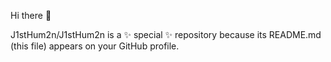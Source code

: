 Hi there 👋

J1stHum2n/J1stHum2n is a ✨ special ✨ repository because its README.md (this file) appears on your GitHub profile.

